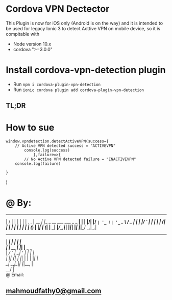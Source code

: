 # Cordova VPN Dectector
This Plugin is now for iOS only (Android is on the way) and it is intended to be used for legacy Ionic 3 to detect Acttive VPN on mobile device, so it is compitable with
* Node version 10.x
* cordova ">=3.0.0"


# Install cordova-vpn-detection plugin
* Run `npm i cordova-plugin-vpn-detection`
* Run `ionic cordova plugin add cordova-plugin-vpn-detection`
## TL;DR

# How to sue

    window.vpndetection.detectActiveVPN(success={
        // Active VPN detected success = "ACTIVEVPN"
            console.log(success)
                },failure=>{
            // No Active VPN detected failure = "INACTIVEVPN"
        console.log(failure)

    }
)


# @ By:
___  ___      _                               _  
|  \/  |     | |                             | | 
| .  . | __ _| |__  _ __ ___   ___  _   _  __| | 
| |\/| |/ _` | '_ \| '_ ` _ \ / _ \| | | |/ _` | 
| |  | | (_| | | | | | | | | | (_) | |_| | (_| | 
\_|  |_/\__,_|_| |_|_| |_| |_|\___/ \__,_|\__,_| 
                                                 
                                                 
   ______    _   _                               
   |  ___|  | | | |                              
   | |_ __ _| |_| |__  _   _                     
   |  _/ _` | __| '_ \| | | |                    
   | || (_| | |_| | | | |_| |                    
   \_| \__,_|\__|_| |_|\__, |                    
                        __/ |                    
@ Email:
## mahmoudfathy0@gmail.com

